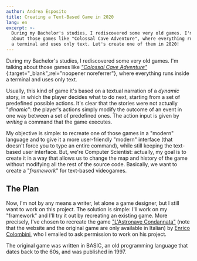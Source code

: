 ```yaml
---
author: Andrea Esposito
title: Creating a Text-Based Game in 2020
lang: en
excerpt: >-
  During my Bachelor's studies, I rediscovered some very old games. I'm talking
  about those games like "Colossal Cave Adventure", where everything runs inside
  a terminal and uses only text. Let's create one of them in 2020!
---
```


During my Bachelor's studies, I rediscovered some very old games. I'm talking
about those games like
[_"Colossal Cave Adventure"_](https://en.wikipedia.org/wiki/Colossal_Cave_Adventure){:target="_blank",:rel="noopener noreferrer"},
where everything runs inside a terminal and uses only text. 

Usually, this kind of game it's based on a textual narration of a _dynamic_
story, in which the player decides what to do next, starting from a set of
predefined possible actions. It's clear that the stories were not actually
"_dinamic_": the player's actions simply modify the outcome of an event in one
way between a set of predefined ones. The action input is given by _writing_ a
command that the game executes.

My objective is simple: to recreate one of those games in a "modern" language
and to give it a more user-friendly "modern" interface (that doesn't force you
to type an entire command), while still keeping the text-based user interface.
But, we're Computer Scientist: actually, my goal is to create it in a way that
allows us to change the map and history of the game without modifying all the
rest of the source code. Basically, we want to create a "_framework_" for
text-based videogames.

## The Plan

Now, I'm not by any means a writer, let alone a game designer, but I still want
to work on this project. The solution is simple: I'll work on my "framework"
and I'll try it out by recreating an existing game. More precisely, I've chosen
to recreate the game ["L'Astronave
Condannata"](http://www.erix.it/avventure.html) (note that the website and the
original game are only available in Italian) by [Enrico
Colombini](http://www.erix.it/index.html), who I emailed to ask permission to
work on his project.

The original game was written in BASIC, an old programming language that dates
back to the 60s, and was published in 1997.
